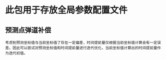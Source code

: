 # 此包用于存放全局参数配置文件
## 预测点弹道补偿
    考虑到预测坐标值与当前坐标值了存在一定偏差，时间提前量仅根据当前坐标值计算会有一定误差。因此可以尝试对预测坐标值和时间提前量进行迭代优化，当前坐标值计算出的时间提前量作为迭代初值。
